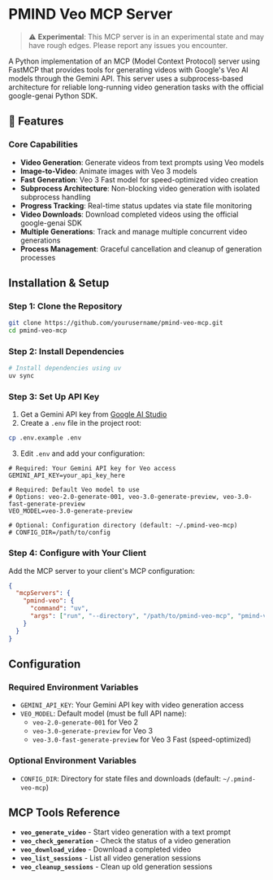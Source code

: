 # PMIND Veo MCP Server

> ⚠️ **Experimental**: This MCP server is in an experimental state and may have rough edges. Please report any issues you encounter.

A Python implementation of an MCP (Model Context Protocol) server using FastMCP that provides tools for generating videos with Google's Veo AI models through the Gemini API. This server uses a subprocess-based architecture for reliable long-running video generation tasks with the official google-genai Python SDK.

## 🎯 Features

### Core Capabilities

- **Video Generation**: Generate videos from text prompts using Veo models
- **Image-to-Video**: Animate images with Veo 3 models
- **Fast Generation**: Veo 3 Fast model for speed-optimized video creation
- **Subprocess Architecture**: Non-blocking video generation with isolated subprocess handling
- **Progress Tracking**: Real-time status updates via state file monitoring
- **Video Downloads**: Download completed videos using the official google-genai SDK
- **Multiple Generations**: Track and manage multiple concurrent video generations
- **Process Management**: Graceful cancellation and cleanup of generation processes


## Installation & Setup

### Step 1: Clone the Repository

```bash
git clone https://github.com/yourusername/pmind-veo-mcp.git
cd pmind-veo-mcp
```

### Step 2: Install Dependencies

```bash
# Install dependencies using uv
uv sync
```

### Step 3: Set Up API Key

1. Get a Gemini API key from [Google AI Studio](https://aistudio.google.com/apikey)
2. Create a `.env` file in the project root:

```bash
cp .env.example .env
```

3. Edit `.env` and add your configuration:

```env
# Required: Your Gemini API key for Veo access
GEMINI_API_KEY=your_api_key_here

# Required: Default Veo model to use
# Options: veo-2.0-generate-001, veo-3.0-generate-preview, veo-3.0-fast-generate-preview
VEO_MODEL=veo-3.0-generate-preview

# Optional: Configuration directory (default: ~/.pmind-veo-mcp)
# CONFIG_DIR=/path/to/config
```

### Step 4: Configure with Your Client

Add the MCP server to your client's MCP configuration:

```json
{
  "mcpServers": {
    "pmind-veo": {
      "command": "uv",
      "args": ["run", "--directory", "/path/to/pmind-veo-mcp", "pmind-veo-mcp"]
    }
  }
}
```


## Configuration

### Required Environment Variables

- `GEMINI_API_KEY`: Your Gemini API key with video generation access
- `VEO_MODEL`: Default model (must be full API name):
  - `veo-2.0-generate-001` for Veo 2
  - `veo-3.0-generate-preview` for Veo 3
  - `veo-3.0-fast-generate-preview` for Veo 3 Fast (speed-optimized)

### Optional Environment Variables

- `CONFIG_DIR`: Directory for state files and downloads (default: `~/.pmind-veo-mcp`)

## MCP Tools Reference

- **`veo_generate_video`** - Start video generation with a text prompt
- **`veo_check_generation`** - Check the status of a video generation
- **`veo_download_video`** - Download a completed video
- **`veo_list_sessions`** - List all video generation sessions  
- **`veo_cleanup_sessions`** - Clean up old generation sessions


